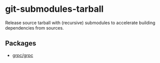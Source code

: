 # git-submodules-tarball

Release source tarball with (recursive) submodules to accelerate building dependencies from sources.


## Packages

- [grpc/grpc](https://github.com/grpc/grpc.git)
